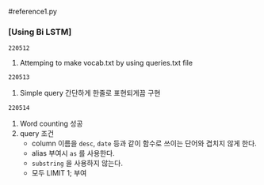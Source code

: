 #reference1.py

### [Using Bi LSTM]

`220512`
1. Attemping to make vocab.txt by using queries.txt file

`220513`
1. Simple query 간단하게 한줄로 표현되게끔 구현

`220514`
1. Word counting 성공
2. query 조건
   - column 이름을 `desc`, `date` 등과 같이 함수로 쓰이는 단어와 겹치지 않게 한다.
   - alias 부여시 `as` 를 사용한다.
   - `substring` 을 사용하지 않는다.
   - 모두 LIMIT 1; 부여